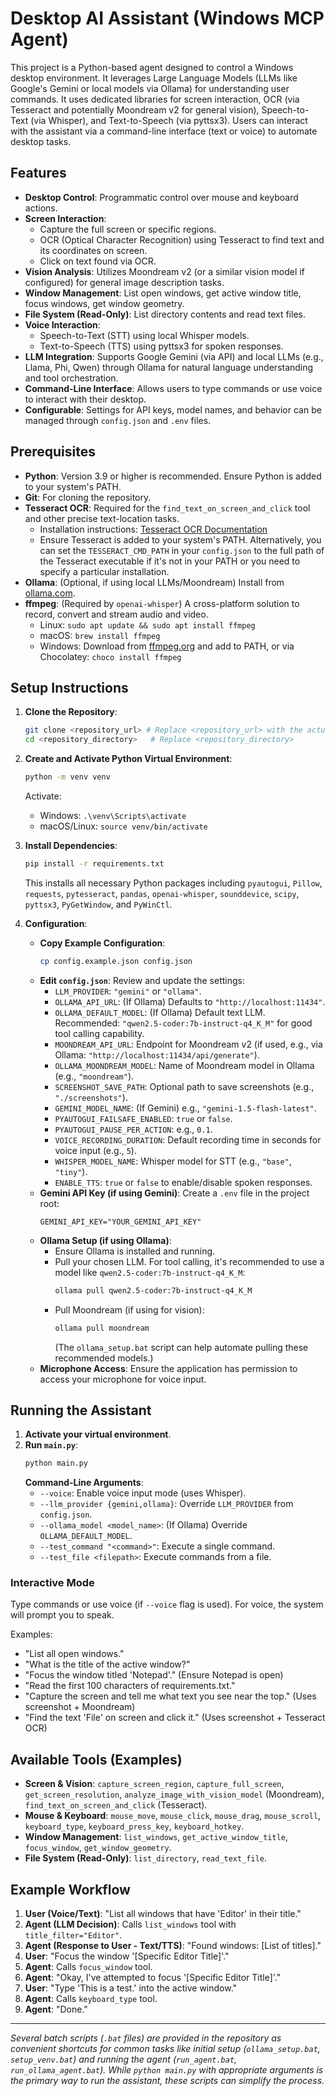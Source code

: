 # Desktop AI Assistant (Windows MCP Agent)

This project is a Python-based agent designed to control a Windows desktop environment. It leverages Large Language Models (LLMs like Google's Gemini or local models via Ollama) for understanding user commands. It uses dedicated libraries for screen interaction, OCR (via Tesseract and potentially Moondream v2 for general vision), Speech-to-Text (via Whisper), and Text-to-Speech (via pyttsx3). Users can interact with the assistant via a command-line interface (text or voice) to automate desktop tasks.

## Features

*   **Desktop Control**: Programmatic control over mouse and keyboard actions.
*   **Screen Interaction**:
    *   Capture the full screen or specific regions.
    *   OCR (Optical Character Recognition) using Tesseract to find text and its coordinates on screen.
    *   Click on text found via OCR.
*   **Vision Analysis**: Utilizes Moondream v2 (or a similar vision model if configured) for general image description tasks.
*   **Window Management**: List open windows, get active window title, focus windows, get window geometry.
*   **File System (Read-Only)**: List directory contents and read text files.
*   **Voice Interaction**:
    *   Speech-to-Text (STT) using local Whisper models.
    *   Text-to-Speech (TTS) using pyttsx3 for spoken responses.
*   **LLM Integration**: Supports Google Gemini (via API) and local LLMs (e.g., Llama, Phi, Qwen) through Ollama for natural language understanding and tool orchestration.
*   **Command-Line Interface**: Allows users to type commands or use voice to interact with their desktop.
*   **Configurable**: Settings for API keys, model names, and behavior can be managed through `config.json` and `.env` files.

## Prerequisites

*   **Python**: Version 3.9 or higher is recommended. Ensure Python is added to your system's PATH.
*   **Git**: For cloning the repository.
*   **Tesseract OCR**: Required for the `find_text_on_screen_and_click` tool and other precise text-location tasks.
    *   Installation instructions: [Tesseract OCR Documentation](https://tesseract-ocr.github.io/tessdoc/Installation.html)
    *   Ensure Tesseract is added to your system's PATH. Alternatively, you can set the `TESSERACT_CMD_PATH` in your `config.json` to the full path of the Tesseract executable if it's not in your PATH or you need to specify a particular installation.
*   **Ollama**: (Optional, if using local LLMs/Moondream) Install from [ollama.com](https://ollama.com).
*   **ffmpeg**: (Required by `openai-whisper`) A cross-platform solution to record, convert and stream audio and video.
    *   Linux: `sudo apt update && sudo apt install ffmpeg`
    *   macOS: `brew install ffmpeg`
    *   Windows: Download from [ffmpeg.org](https://ffmpeg.org/download.html) and add to PATH, or via Chocolatey: `choco install ffmpeg`

## Setup Instructions

1.  **Clone the Repository**:
    ```bash
    git clone <repository_url> # Replace <repository_url> with the actual URL
    cd <repository_directory>   # Replace <repository_directory>
    ```

2.  **Create and Activate Python Virtual Environment**:
    ```bash
    python -m venv venv
    ```
    Activate:
    *   Windows: `.\venv\Scripts\activate`
    *   macOS/Linux: `source venv/bin/activate`

3.  **Install Dependencies**:
    ```bash
    pip install -r requirements.txt
    ```
    This installs all necessary Python packages including `pyautogui`, `Pillow`, `requests`, `pytesseract`, `pandas`, `openai-whisper`, `sounddevice`, `scipy`, `pyttsx3`, `PyGetWindow`, and `PyWinCtl`.

4.  **Configuration**:
    *   **Copy Example Configuration**:
        ```bash
        cp config.example.json config.json
        ```
    *   **Edit `config.json`**: Review and update the settings:
        *   `LLM_PROVIDER`: `"gemini"` or `"ollama"`.
        *   `OLLAMA_API_URL`: (If Ollama) Defaults to `"http://localhost:11434"`.
        *   `OLLAMA_DEFAULT_MODEL`: (If Ollama) Default text LLM. Recommended: `"qwen2.5-coder:7b-instruct-q4_K_M"` for good tool calling capability.
        *   `MOONDREAM_API_URL`: Endpoint for Moondream v2 (if used, e.g., via Ollama: `"http://localhost:11434/api/generate"`).
        *   `OLLAMA_MOONDREAM_MODEL`: Name of Moondream model in Ollama (e.g., `"moondream"`).
        *   `SCREENSHOT_SAVE_PATH`: Optional path to save screenshots (e.g., `"./screenshots"`).
        *   `GEMINI_MODEL_NAME`: (If Gemini) e.g., `"gemini-1.5-flash-latest"`.
        *   `PYAUTOGUI_FAILSAFE_ENABLED`: `true` or `false`.
        *   `PYAUTOGUI_PAUSE_PER_ACTION`: e.g., `0.1`.
        *   `VOICE_RECORDING_DURATION`: Default recording time in seconds for voice input (e.g., `5`).
        *   `WHISPER_MODEL_NAME`: Whisper model for STT (e.g., `"base"`, `"tiny"`).
        *   `ENABLE_TTS`: `true` or `false` to enable/disable spoken responses.
    *   **Gemini API Key (if using Gemini)**:
        Create a `.env` file in the project root:
        ```env
        GEMINI_API_KEY="YOUR_GEMINI_API_KEY"
        ```
    *   **Ollama Setup (if using Ollama)**:
        *   Ensure Ollama is installed and running.
        *   Pull your chosen LLM. For tool calling, it's recommended to use a model like `qwen2.5-coder:7b-instruct-q4_K_M`:
            ```bash
            ollama pull qwen2.5-coder:7b-instruct-q4_K_M
            ```
        *   Pull Moondream (if using for vision):
            ```bash
            ollama pull moondream
            ```
            (The `ollama_setup.bat` script can help automate pulling these recommended models.)
    *   **Microphone Access**: Ensure the application has permission to access your microphone for voice input.

## Running the Assistant

1.  **Activate your virtual environment**.
2.  **Run `main.py`**:
    ```bash
    python main.py
    ```
    **Command-Line Arguments**:
    *   `--voice`: Enable voice input mode (uses Whisper).
    *   `--llm_provider {gemini,ollama}`: Override `LLM_PROVIDER` from `config.json`.
    *   `--ollama_model <model_name>`: (If Ollama) Override `OLLAMA_DEFAULT_MODEL`.
    *   `--test_command "<command>"`: Execute a single command.
    *   `--test_file <filepath>`: Execute commands from a file.

### Interactive Mode
Type commands or use voice (if `--voice` flag is used). For voice, the system will prompt you to speak.

Examples:
*   "List all open windows."
*   "What is the title of the active window?"
*   "Focus the window titled 'Notepad'." (Ensure Notepad is open)
*   "Read the first 100 characters of requirements.txt."
*   "Capture the screen and tell me what text you see near the top." (Uses screenshot + Moondream)
*   "Find the text 'File' on screen and click it." (Uses screenshot + Tesseract OCR)

## Available Tools (Examples)

*   **Screen & Vision**: `capture_screen_region`, `capture_full_screen`, `get_screen_resolution`, `analyze_image_with_vision_model` (Moondream), `find_text_on_screen_and_click` (Tesseract).
*   **Mouse & Keyboard**: `mouse_move`, `mouse_click`, `mouse_drag`, `mouse_scroll`, `keyboard_type`, `keyboard_press_key`, `keyboard_hotkey`.
*   **Window Management**: `list_windows`, `get_active_window_title`, `focus_window`, `get_window_geometry`.
*   **File System (Read-Only)**: `list_directory`, `read_text_file`.

## Example Workflow

1.  **User (Voice/Text)**: "List all windows that have 'Editor' in their title."
2.  **Agent (LLM Decision)**: Calls `list_windows` tool with `title_filter="Editor"`.
3.  **Agent (Response to User - Text/TTS)**: "Found windows: [List of titles]."
4.  **User**: "Focus the window '[Specific Editor Title]'."
5.  **Agent**: Calls `focus_window` tool.
6.  **Agent**: "Okay, I've attempted to focus '[Specific Editor Title]'."
7.  **User**: "Type 'This is a test.' into the active window."
8.  **Agent**: Calls `keyboard_type` tool.
9.  **Agent**: "Done."

---
*Several batch scripts (`.bat` files) are provided in the repository as convenient shortcuts for common tasks like initial setup (`ollama_setup.bat`, `setup_venv.bat`) and running the agent (`run_agent.bat`, `run_ollama_agent.bat`). While `python main.py` with appropriate arguments is the primary way to run the assistant, these scripts can simplify the process.*
